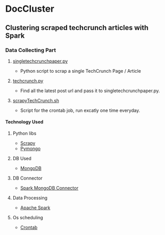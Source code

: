 # DocCluster

## Clustering scraped techcrunch articles with Spark

### Data Collecting Part

1. [singletechcrunchpaper.py](https://github.com/HassankSalim/DocCluster/blob/master/pythonFile/singletechcrunchpaper.py)
    * Python script to scrap a single TechCrunch Page / Article

2. [techcrunch.py](https://github.com/HassankSalim/DocCluster/blob/master/pythonFile/techcrunch.py)
    * Find all the latest post url and pass it to singletechcrunchpaper.py.

3. [scrapyTechCrunch.sh](https://github.com/HassankSalim/DocCluster/blob/master/pythonFile/scrapyTechCrunch.sh)
    * Script for the crontab job, run excatly one time everyday.

#### Technology Used

1. Python libs
    * [Scrapy](https://scrapy.org/)
    * [Pymongo](https://api.mongodb.com/python/current/)

2. DB Used
    * [MongoDB](https://www.mongodb.com/)

3. DB Connector
    * [Spark MongoDB Connector](https://docs.mongodb.com/spark-connector/current/)

4. Data Processing 
    * [Apache Spark](https://spark.apache.org/)
    
5. Os scheduling
    * [Crontab](https://www.computerhope.com/unix/ucrontab.htm)

